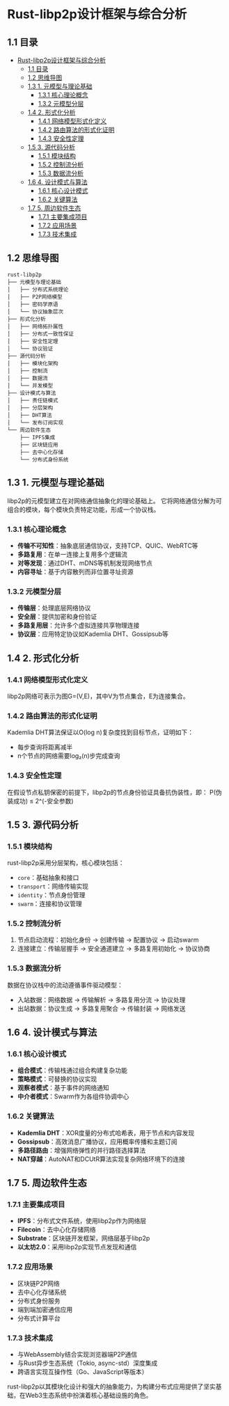 # Rust-libp2p设计框架与综合分析

## 1.1 目录

- [Rust-libp2p设计框架与综合分析](#rust-libp2p设计框架与综合分析)
  - [1.1 目录](#11-目录)
  - [1.2 思维导图](#12-思维导图)
  - [1.3 1. 元模型与理论基础](#13-1-元模型与理论基础)
    - [1.3.1 核心理论概念](#131-核心理论概念)
    - [1.3.2 元模型分层](#132-元模型分层)
  - [1.4 2. 形式化分析](#14-2-形式化分析)
    - [1.4.1 网络模型形式化定义](#141-网络模型形式化定义)
    - [1.4.2 路由算法的形式化证明](#142-路由算法的形式化证明)
    - [1.4.3 安全性定理](#143-安全性定理)
  - [1.5 3. 源代码分析](#15-3-源代码分析)
    - [1.5.1 模块结构](#151-模块结构)
    - [1.5.2 控制流分析](#152-控制流分析)
    - [1.5.3 数据流分析](#153-数据流分析)
  - [1.6 4. 设计模式与算法](#16-4-设计模式与算法)
    - [1.6.1 核心设计模式](#161-核心设计模式)
    - [1.6.2 关键算法](#162-关键算法)
  - [1.7 5. 周边软件生态](#17-5-周边软件生态)
    - [1.7.1 主要集成项目](#171-主要集成项目)
    - [1.7.2 应用场景](#172-应用场景)
    - [1.7.3 技术集成](#173-技术集成)

## 1.2 思维导图

```text
rust-libp2p
├── 元模型与理论基础
│   ├── 分布式系统理论
│   ├── P2P网络模型
│   ├── 密码学原语
│   └── 协议抽象层次
├── 形式化分析
│   ├── 网络拓扑属性
│   ├── 分布式一致性保证
│   ├── 安全性定理
│   └── 协议验证
├── 源代码分析
│   ├── 模块化架构
│   ├── 控制流
│   ├── 数据流
│   └── 并发模型
├── 设计模式与算法
│   ├── 责任链模式
│   ├── 分层架构
│   ├── DHT算法
│   └── 发布订阅实现
└── 周边软件生态
    ├── IPFS集成
    ├── 区块链应用
    ├── 去中心化存储
    └── 分布式身份系统
```

## 1.3 1. 元模型与理论基础

libp2p的元模型建立在对网络通信抽象化的理论基础上。
它将网络通信分解为可组合的模块，每个模块负责特定功能，形成一个协议栈。

### 1.3.1 核心理论概念

- **传输不可知性**：抽象底层通信协议，支持TCP、QUIC、WebRTC等
- **多路复用**：在单一连接上复用多个逻辑流
- **对等发现**：通过DHT、mDNS等机制发现网络节点
- **内容寻址**：基于内容散列而非位置寻址资源

### 1.3.2 元模型分层

- **传输层**：处理底层网络协议
- **安全层**：提供加密和身份验证
- **多路复用层**：允许多个虚拟连接共享物理连接
- **协议层**：应用特定协议如Kademlia DHT、Gossipsub等

## 1.4 2. 形式化分析

### 1.4.1 网络模型形式化定义

libp2p网络可表示为图G=(V,E)，其中V为节点集合，E为连接集合。

### 1.4.2 路由算法的形式化证明

Kademlia DHT算法保证以O(log n)复杂度找到目标节点，证明如下：

- 每步查询将距离减半
- n个节点的网络需要log₂(n)步完成查询

### 1.4.3 安全性定理

在假设节点私钥保密的前提下，libp2p的节点身份验证具备抗伪装性，即：
P(伪装成功) ≤ 2^(-安全参数)

## 1.5 3. 源代码分析

### 1.5.1 模块结构

rust-libp2p采用分层架构，核心模块包括：

- `core`：基础抽象和接口
- `transport`：网络传输实现
- `identity`：节点身份管理
- `swarm`：连接和协议管理

### 1.5.2 控制流分析

1. 节点启动流程：初始化身份 → 创建传输 → 配置协议 → 启动swarm
2. 连接建立：传输层握手 → 安全通道建立 → 多路复用初始化 → 协议协商

### 1.5.3 数据流分析

数据在协议栈中的流动遵循事件驱动模型：

- 入站数据：网络数据 → 传输解析 → 多路复用分流 → 协议处理
- 出站数据：协议生成 → 多路复用聚合 → 传输封装 → 网络发送

## 1.6 4. 设计模式与算法

### 1.6.1 核心设计模式

- **组合模式**：传输栈通过组合构建复杂功能
- **策略模式**：可替换的协议实现
- **观察者模式**：基于事件的网络通知
- **中介者模式**：Swarm作为各组件协调中心

### 1.6.2 关键算法

- **Kademlia DHT**：XOR度量的分布式哈希表，用于节点和内容发现
- **Gossipsub**：高效消息广播协议，应用概率传播和主题订阅
- **多路径路由**：增强网络弹性的并行路径选择算法
- **NAT穿越**：AutoNAT和DCUtR算法实现复杂网络环境下的连接

## 1.7 5. 周边软件生态

### 1.7.1 主要集成项目

- **IPFS**：分布式文件系统，使用libp2p作为网络层
- **Filecoin**：去中心化存储网络
- **Substrate**：区块链开发框架，网络层基于libp2p
- **以太坊2.0**：采用libp2p实现节点发现和通信

### 1.7.2 应用场景

- 区块链P2P网络
- 去中心化存储系统
- 分布式身份服务
- 端到端加密通信应用
- 分布式计算平台

### 1.7.3 技术集成

- 与WebAssembly结合实现浏览器端P2P通信
- 与Rust异步生态系统（Tokio, async-std）深度集成
- 跨语言实现互操作性（Go、JavaScript等版本）

rust-libp2p以其模块化设计和强大的抽象能力，为构建分布式应用提供了坚实基础，在Web3生态系统中扮演着核心基础设施的角色。
